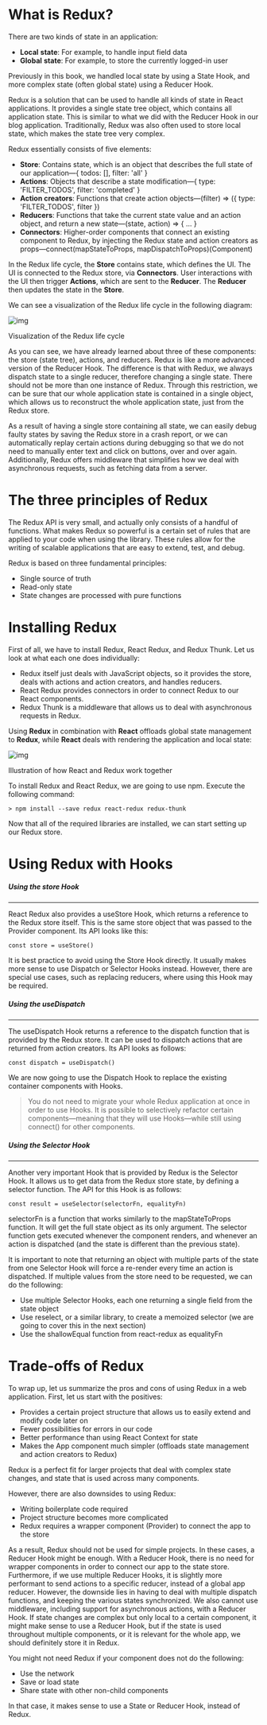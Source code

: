 # What is Redux?

There are two kinds of state in an application:

- **Local** **state**: For example, to handle input field data
- **Global** **state**: For example, to store the currently logged-in user

Previously in this book, we handled local state by using a State Hook, and more complex state (often global state) using a Reducer Hook.

Redux is a solution that can be used to handle all kinds of state in React applications. It provides a single state tree object, which contains all application state. This is similar to what we did with the Reducer Hook in our blog application. Traditionally, Redux was also often used to store local state, which makes the state tree very complex.

Redux essentially consists of five elements:

- **Store**: Contains state, which is an object that describes the full state of our application—{ todos: [], filter: 'all' }
- **Actions**: Objects that describe a state modification—{ type: 'FILTER_TODOS', filter: 'completed' }
- **Action creators**: Functions that create action objects—(filter) => ({ type: 'FILTER_TODOS', filter })
- **Reducers**: Functions that take the current state value and an action object, and return a new state—(state, action) => { ... }
- **Connectors**: Higher-order components that connect an existing component to Redux, by injecting the Redux state and action creators as props—connect(mapStateToProps, mapDispatchToProps)(Component)

In the Redux life cycle, the **Store** contains state, which defines the UI. The UI is connected to the Redux store, via **Connectors**. User interactions with the UI then trigger **Actions**, which are sent to the **Reducer**. The **Reducer** then updates the state in the **Store**.

We can see a visualization of the Redux life cycle in the following diagram:

![img](file:///C:/Users/user/AppData/Local/Temp/mryv4o40.wrp/OEBPS/Images/56b43307-68c8-4181-9f8a-1a45e4e65da6.png)

Visualization of the Redux life cycle

As you can see, we have already learned about three of these components: the store (state tree), actions, and reducers. Redux is like a more advanced version of the Reducer Hook. The difference is that with Redux, we always dispatch state to a single reducer, therefore changing a single state. There should not be more than one instance of Redux. Through this restriction, we can be sure that our whole application state is contained in a single object, which allows us to reconstruct the whole application state, just from the Redux store.

As a result of having a single store containing all state, we can easily debug faulty states by saving the Redux store in a crash report, or we can automatically replay certain actions during debugging so that we do not need to manually enter text and click on buttons, over and over again. Additionally, Redux offers middleware that simplifies how we deal with asynchronous requests, such as fetching data from a server. 



# The three principles of Redux

The Redux API is very small, and actually only consists of a handful of functions. What makes Redux so powerful is a certain set of rules that are applied to your code when using the library. These rules allow for the writing of scalable applications that are easy to extend, test, and debug.

Redux is based on three fundamental principles:

- Single source of truth
- Read-only state
- State changes are processed with pure functions

# Installing Redux

First of all, we have to install Redux, React Redux, and Redux Thunk. Let us look at what each one does individually:

- Redux itself just deals with JavaScript objects, so it provides the store, deals with actions and action creators, and handles reducers.
- React Redux provides connectors in order to connect Redux to our React components.
- Redux Thunk is a middleware that allows us to deal with asynchronous requests in Redux.

Using **Redux** in combination with **React** offloads global state management to **Redux**, while **React** deals with rendering the application and local state:



![img](file:///C:/Users/user/AppData/Local/Temp/mryv4o40.wrp/OEBPS/Images/57db1dda-569a-49f4-848a-935ea4c4f55c.png)

Illustration of how React and Redux work together

To install Redux and React Redux, we are going to use npm. Execute the following command:

```
> npm install --save redux react-redux redux-thunk
```

Now that all of the required libraries are installed, we can start setting up our Redux store.

# Using Redux with Hooks

##### Using the store Hook

---

React Redux also provides a useStore Hook, which returns a reference to the Redux store itself. This is the same store object that was passed to the Provider component. Its API looks like this:

```
const store = useStore()
```

It is best practice to avoid using the Store Hook directly. It usually makes more sense to use Dispatch or Selector Hooks instead. However, there are special use cases, such as replacing reducers, where using this Hook may be required.



##### Using the useDispatch

----



The useDispatch Hook returns a reference to the dispatch function that is provided by the Redux store. It can be used to dispatch actions that are returned from action creators. Its API looks as follows:

```
const dispatch = useDispatch()
```

We are now going to use the Dispatch Hook to replace the existing container components with Hooks.

> You do not need to migrate your whole Redux application at once in order to use Hooks. It is possible to selectively refactor certain components—meaning that they will use Hooks—while still using connect() for other components.

##### Using the Selector Hook

----

Another very important Hook that is provided by Redux is the Selector Hook. It allows us to get data from the Redux store state, by defining a selector function. The API for this Hook is as follows:

```
const result = useSelector(selectorFn, equalityFn)
```

selectorFn is a function that works similarly to the mapStateToProps function. It will get the full state object as its only argument. The selector function gets executed whenever the component renders, and whenever an action is dispatched (and the state is different than the previous state).

It is important to note that returning an object with multiple parts of the state from one Selector Hook will force a re-render every time an action is dispatched. If multiple values from the store need to be requested, we can do the following:

- Use multiple Selector Hooks, each one returning a single field from the state object
- Use reselect, or a similar library, to create a memoized selector (we are going to cover this in the next section)
- Use the shallowEqual function from react-redux as equalityFn

# Trade-offs of Redux

To wrap up, let us summarize the pros and cons of using Redux in a web application. First, let us start with the positives:

- Provides a certain project structure that allows us to easily extend and modify code later on
- Fewer possibilities for errors in our code
- Better performance than using React Context for state
- Makes the App component much simpler (offloads state management and action creators to Redux)

Redux is a perfect fit for larger projects that deal with complex state changes, and state that is used across many components.

However, there are also downsides to using Redux:

- Writing boilerplate code required
- Project structure becomes more complicated
- Redux requires a wrapper component (Provider) to connect the app to the store

As a result, Redux should not be used for simple projects. In these cases, a Reducer Hook might be enough. With a Reducer Hook, there is no need for wrapper components in order to connect our app to the state store. Furthermore, if we use multiple Reducer Hooks, it is slightly more performant to send actions to a specific reducer, instead of a global app reducer. However, the downside lies in having to deal with multiple dispatch functions, and keeping the various states synchronized. We also cannot use middleware, including support for asynchronous actions, with a Reducer Hook. If state changes are complex but only local to a certain component, it might make sense to use a Reducer Hook, but if the state is used throughout multiple components, or it is relevant for the whole app, we should definitely store it in Redux.

You might not need Redux if your component does not do the following:

- Use the network
- Save or load state
- Share state with other non-child components

In that case, it makes sense to use a State or Reducer Hook, instead of Redux.